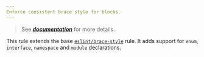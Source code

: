```yaml
---
Enforce consistent brace style for blocks.
---
```


> See [***documentation***](https://developer.huawei.com/consumer/{{region}}/doc/harmonyos-guides-{{apiVersion}}/ide_brace-style-{{apiVersion}}) for more details.

This rule extends the base [`eslint/brace-style`](https://eslint.org/docs/rules/brace-style) rule.
It adds support for `enum`, `interface`, `namespace` and `module` declarations.
